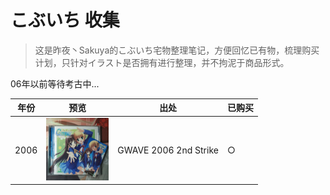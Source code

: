 # こぶいち 收集

> 这是昨夜丶Sakuya的こぶいち宅物整理笔记，方便回忆已有物，梳理购买计划，只针对イラスト是否拥有进行整理，并不拘泥于商品形式。

06年以前等待考古中...

年份 | 预览 | 出处 | 已购买 |
---------|----------|---------| ---------
2006| <img src="https://raw.githubusercontent.com/AmagiSakuya/Kobuichi_Collection/master/Assets/img/2006/GWAVE2006.jpg" height="100" width="100" > | GWAVE 2006 2nd Strike| ○
